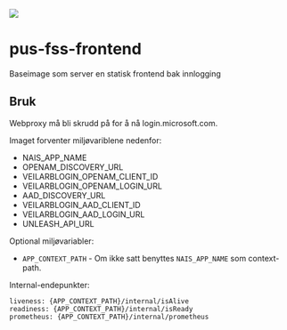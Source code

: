 ![](https://github.com/navikt/pus-fss-frontend/workflows/Test,%20build%20and%20push/badge.svg)

# pus-fss-frontend
Baseimage som server en statisk frontend bak innlogging

## Bruk
Webproxy må bli skrudd på for å nå login.microsoft.com.

Imaget forventer miljøvariblene nedenfor:
- NAIS_APP_NAME
- OPENAM_DISCOVERY_URL
- VEILARBLOGIN_OPENAM_CLIENT_ID
- VEILARBLOGIN_OPENAM_LOGIN_URL
- AAD_DISCOVERY_URL
- VEILARBLOGIN_AAD_CLIENT_ID
- VEILARBLOGIN_AAD_LOGIN_URL
- UNLEASH_API_URL

Optional miljøvariabler:
- `APP_CONTEXT_PATH` - Om ikke satt benyttes `NAIS_APP_NAME` som context-path. 

Internal-endepunkter:

```
liveness: {APP_CONTEXT_PATH}/internal/isAlive 
readiness: {APP_CONTEXT_PATH}/internal/isReady 
prometheus: {APP_CONTEXT_PATH}/internal/prometheus
```  